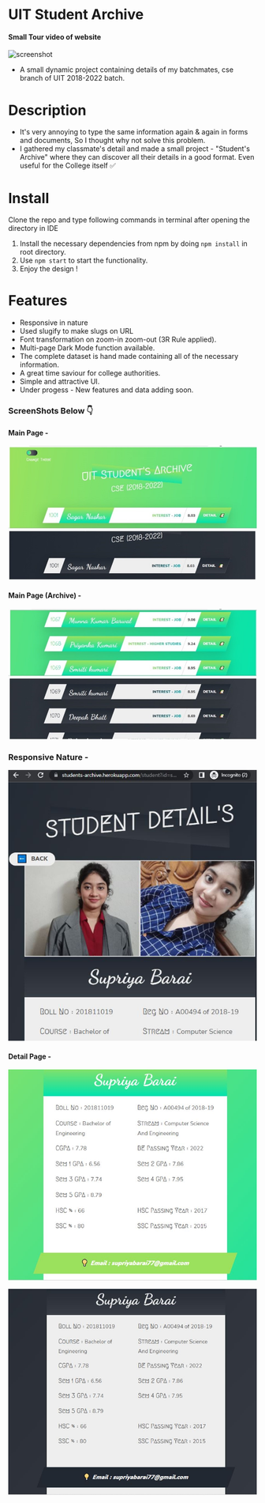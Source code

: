 # UIT Student Archive

#### Small Tour video of website
![screenshot](https://github.com/deathook007/UIT-Student-Archive/blob/main/Images/Students%20Archive.gif)

- A small dynamic project containing details of my batchmates, cse branch of UIT 2018-2022 batch.

# Description
- It's very annoying to type the same information again & again in forms and documents, So I thought why not solve this problem. 
- I gathered my classmate's detail and made a small project - "Student's Archive" where they can discover all their details in a good format. Even useful for the College itself ✅

# Install

Clone the repo and type following commands in terminal after opening the directory in IDE
   1. Install the necessary dependencies from npm by doing ``` npm install ``` in root directory.
   2. Use ``` npm start ``` to start the functionality.
   3. Enjoy the design !

# Features
- Responsive in nature
- Used slugify to make slugs on URL
- Font transformation on zoom-in zoom-out (3R Rule applied).
- Multi-page Dark Mode function available.
- The complete dataset is hand made containing all of the necessary information.
- A great time saviour for college authorities.
- Simple and attractive UI.
- Under progess - New features and data adding soon.

### ScreenShots Below 👇

#### Main Page - 

![screenshot](https://github.com/blackcodding/UIT-Student-Archive/blob/main/Images/Image_01.jpg)

#### Main Page (Archive) -

![screenshot](https://github.com/blackcodding/UIT-Student-Archive/blob/main/Images/Image_02.jpg)

### Responsive Nature -

![screenshot](https://github.com/blackcodding/UIT-Student-Archive/blob/main/Images/Responsive%20Nature.JPG)

#### Detail Page -

![screenshot](https://github.com/blackcodding/UIT-Student-Archive/blob/main/Images/Detail02.JPG)

![screenshot](https://github.com/blackcodding/UIT-Student-Archive/blob/main/Images/Detail01.JPG)
